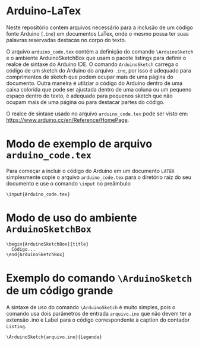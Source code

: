# Arduino-LaTex

Neste repositório contem arquivos necessário para a inclusão de um código fonte Arduino (`.ino`) em documentos LaTex, onde o mesmo possa ter suas palavras reservadas destacas no corpo do texto.

O arquivo `arduino_code.tex` contém a definição do comando `\ArduinoSketch` e o ambiente ArduinoSketchBox que usam o pacote listings para definir o realce de sintaxe do Arduino IDE. O comando `ArduinoSketch` carrega o código de um sketch do Arduino do arquivo `.ino`, por isso é adequado para comprimentos de sketch que podem ocupar mais de uma página do documento. Outra maneira é utilziar o código do Arduino dentro de uma caixa colorida que pode ser ajustada dentro de uma coluna ou um pequeno espaço dentro do texto, é adequado para pequenos sketch que não ocupam mais de uma página ou para destacar partes do código.

O realce de sintaxe usado no arquivo `arduino_code.tex` pode ser visto em:
https://www.arduino.cc/en/Reference/HomePage.

# Modo de exemplo de arquivo `arduino_code.tex`
Para começar a incluir o código do Arduino em um documento `LATEX` simplesmente copie o arquivo `arduino_code.tex` para o diretório raiz do seu documento e use o comando `\input` no preâmbulo
```
\input{Arduino_code.tex}
```
# Modo de uso do ambiente `ArduinoSketchBox`
```
\begin{ArduinoSketchBox}{title}
  Código...
\end{ArduinoSketchBox}
```

# Exemplo do comando `\ArduinoSketch` de um código grande
A sintaxe de uso do comando `\ArduinoSketch` é muito simples, pois o comando usa dois parâmetros de entrada `arquivo.ino` que não devem ter a extensão .ino e Label para o código correspondente à caption do contador `Listing`.

```
\ArduinoSketch{arquivo.ino}{Legenda}
```
